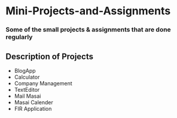 # Mini-Projects-and-Assignments

### Some of the small projects & assignments that are done regularly


## Description of Projects
* BlogApp
* Calculator
* Company Management
* TextEditor
* Mail Masai
* Masai Calender
* FIR Application
